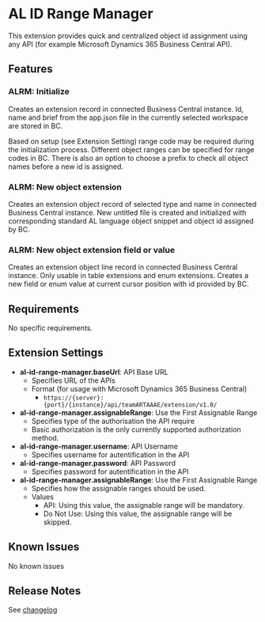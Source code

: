 # AL ID Range Manager

This extension provides quick and centralized object id assignment using any API (for example Microsoft Dynamics 365 Business Central API).

## Features

### ALRM: Initialize

Creates an extension record in connected Business Central instance. Id, name and brief from the app.json file in the currently selected workspace are stored in BC.

Based on setup (see Extension Setting) range code may be required during the initialization process. Different object ranges can be specified for range codes in BC. There is also an option to choose a prefix to check all object names before a new id is assigned.

### ALRM: New object extension

Creates an extension object record of selected type and name in connected Business Central instance. New untitled file is created and initialized with corresponding standard AL language object snippet and object id assigned by BC.

<!-- XXX fix after a repository is added ! [New object command] (images/newObjectCommand.gif) -->

### ALRM: New object extension field or value

Creates an extension object line record in connected Business Central instance. Only usable in table extensions and enum extensions. Creates a new field or enum value at current cursor position with id provided by BC.

## Requirements

No specific requirements.

## Extension Settings

- **al-id-range-manager.baseUrl**: API Base URL  
  - Specifies URL of the APIs
  - Format (for usage with Microsoft Dynamics 365 Business Central)
    - `https://{server}:{port}/{instance}/api/teamARTAAAE/extension/v1.0/`
- **al-id-range-manager.assignableRange**: Use the First Assignable Range
  - Specifies type of the authorisation the API require
  - Basic authorization is the only currently supported authorization method.
- **al-id-range-manager.username**: API Username
  - Specifies username for autentification in the API
- **al-id-range-manager.password**: API Password
  - Specifies password for autentification in the API
- **al-id-range-manager.assignableRange**: Use the First Assignable Range
  - Specifies how the assignable ranges should be used.
  - Values
    - API: Using this value, the assignable range will be mandatory.
    - Do Not Use: Using this value, the assignable range will be skipped.

## Known Issues

No known issues

## Release Notes

See [changelog](CHANGELOG.md)
